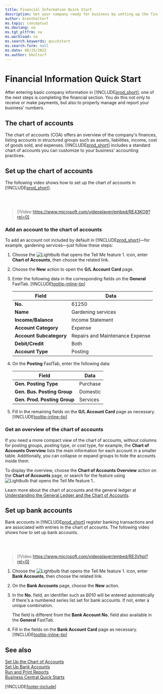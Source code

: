 ```yaml
---
title: Financial Information Quick Start
description: Get your company ready for business by setting up the financial information in Business Central.
author: brentholtorf
ms.topic: conceptual
ms.devlang: na
ms.tgt_pltfrm: na
ms.workload: na
ms.search.keywords: quickstart
ms.search.form: null
ms.date: 08/25/2022
ms.author: bholtorf
---
```


# <a name="financial-information-quick-start"></a>Financial Information Quick Start

After entering basic company information in [!INCLUDE[prod_short](includes/prod_short.md)], one of the next steps is completing the financial section. You do this not only to receive or make payments, but also to properly manage and report your business' numbers.

## <a name="the-chart-of-accounts"></a>The chart of accounts

The chart of accounts (COA) offers an overview of the company's finances, listing accounts in structured groups such as assets, liabilities, income, cost of goods sold, and expenses. [!INCLUDE[prod_short](includes/prod_short.md)] includes a standard chart of accounts you can customize to your business' accounting practices.

## <a name="set-up-the-chart-of-accounts"></a>Set up the chart of accounts

The following video shows how to set up the chart of accounts in [!INCLUDE[prod_short](includes/prod_short.md)].

<br /><br />

> [!Video https://www.microsoft.com/videoplayer/embed/RE43KO9?rel=0]

### <a name="add-an-account-to-the-chart-of-accounts"></a>Add an account to the chart of accounts

To add an account not included by default in [!INCLUDE[prod_short](includes/prod_short.md)]—for example, gardening services—just follow these steps:

1. Choose the ![Lightbulb that opens the Tell Me feature 1.](media/ui-search/search_small.png "Tell me what you want to do") icon, enter **Chart of Accounts**, then choose the related link.
2. Choose the **New** action to open the **G/L Account Card** page.
3. Enter the following data in the corresponding fields on the **General** FastTab. [!INCLUDE[tooltip-inline-tip](includes/tooltip-inline-tip_md.md)]

   | Field | Data |
   | --- | --- |
   | **No.** | 61250 |
   | **Name** | Gardening services |
   | **Income/Balance** | Income Statement |
   | **Account Category** | Expense |
   | **Account Subcategory** | Repairs and Maintenance Expense |
   | **Debit/Credit** | Both |
   | **Account Type** | Posting |

4. On the **Posting** FastTab, enter the following data:

   | Field | Data |
   | --- | --- |
   | **Gen. Posting Type** | Purchase |
   | **Gen. Bus. Posting Group** | Domestic |
   | **Gen. Prod. Posting Group** | Services |

5. Fill in the remaining fields on the **G/L Account Card** page as necessary. [!INCLUDE[tooltip-inline-tip](includes/tooltip-inline-tip_md.md)]

### <a name="get-an-overview-of-the-chart-of-accounts"></a>Get an overview of the chart of accounts

If you need a more compact view of the chart of accounts, without columns for posting groups, posting type, or cost type, for example, the **Chart of Accounts Overview** lists the main information for each account in a smaller table. Additionally, you can collapse or expand groups to hide the accounts inside them.

To display the overview, choose the **Chart of Accounts Overview** action on the **Chart of Accounts** page, or search for the feature using ![Lightbulb that opens the Tell Me feature 1.](media/ui-search/search_small.png "Tell me what you want to do").

Learn more about the chart of accounts and the general ledger at [Understanding the General Ledger and the Chart of Accounts](finance-general-ledger.md).

## <a name="set-up-bank-accounts"></a>Set up bank accounts

Bank accounts in [!INCLUDE[prod_short](includes/prod_short.md)] register banking transactions and are associated with entries in the chart of accounts. The following video shows how to set up bank accounts.

<br /><br />

> [!Video https://www.microsoft.com/videoplayer/embed/RE3Vhpl?rel=0]

1. Choose the ![Lightbulb that opens the Tell Me feature 1.](media/ui-search/search_small.png "Tell me what you want to do") icon, enter **Bank Accounts**, then choose the related link.
2. On the **Bank Accounts** page, choose the **New** action.
3. In the **No.** field, an identifier such as *B010* will be entered automatically if there's a numbered series list set for bank accounts. If not, enter a unique combination.

   The field is different from the **Bank Account No.** field also available in the **General** FastTab.
4. Fill in the fields on the **Bank Account Card** page as necessary. [!INCLUDE[tooltip-inline-tip](includes/tooltip-inline-tip_md.md)]

## <a name="see-also"></a>See also

[Set Up the Chart of Accounts](finance-setup-chart-accounts.md)  
[Set Up Bank Accounts](bank-how-setup-bank-accounts.md)  
[Run and Print Reports](ui-work-report.md)  
[Business Central Quick Starts](quick-start-business-central.md)  

[!INCLUDE[footer-include](includes/footer-banner.md)]
